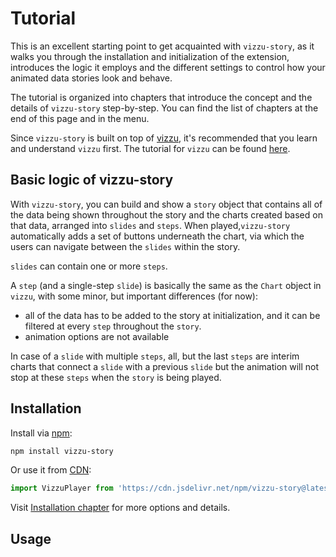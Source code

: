 # Tutorial

This is an excellent starting point to get acquainted with `vizzu-story`, as it
walks you through the installation and initialization of the extension,
introduces the logic it employs and the different settings to control how your
animated data stories look and behave.

The tutorial is organized into chapters that introduce the concept and the
details of `vizzu-story` step-by-step. You can find the list of chapters at the
end of this page and in the menu.

Since `vizzu-story` is built on top of
[vizzu](https://github.com/vizzuhq/vizzu), it's recommended that you learn and
understand `vizzu` first. The tutorial for `vizzu` can be found
[here](https://lib.vizzuhq.com/latest/tutorial/).

## Basic logic of vizzu-story

With `vizzu-story`, you can build and show a `story` object that contains all of
the data being shown throughout the story and the charts created based on that
data, arranged into `slides` and `steps`. When played,`vizzu-story`
automatically adds a set of buttons underneath the chart, via which the users
can navigate between the `slides` within the story.

`slides` can contain one or more `steps`.

A `step` (and a single-step `slide`) is basically the same as the `Chart` object
in `vizzu`, with some minor, but important differences (for now):

- all of the data has to be added to the story at initialization, and it can be
  filtered at every `step` throughout the `story`.
- animation options are not available

In case of a `slide` with multiple `steps`, all, but the last `steps` are
interim charts that connect a `slide` with a previous `slide` but the animation
will not stop at these `steps` when the `story` is being played.

## Installation

Install via [npm](https://www.npmjs.com/package/vizzu-story):

```sh
npm install vizzu-story
```

Or use it from [CDN](https://www.jsdelivr.com/package/npm/vizzu-story):

```javascript
import VizzuPlayer from 'https://cdn.jsdelivr.net/npm/vizzu-story@latest/dist/vizzu-story.min.js';
```

Visit [Installation chapter](../installation.md) for more options and details.

## Usage
